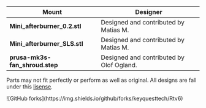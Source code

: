 |Mount|Designer|
|--|--|
|**Mini_afterburner_0.2.stl**|Designed and contributed by Matias M.|
|**Mini_afterburner_SLS.stl**|Designed and contributed by Matias M.   |
|**prusa-mk3s-fan_shroud.step**|Designed and contributed by Olof Ogland.|

Parts may not fit perfectly or perform as well as original. All designs are fall under this [lisense](https://github.com/keyquesttech/Rtv6/blob/main/Rtv6-2/Mounts/LICENSE).

</div>
![GitHub forks](https://img.shields.io/github/forks/keyquesttech/Rtv6)
</div>
<div align="center" >

